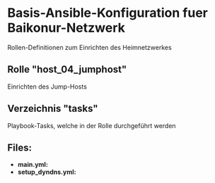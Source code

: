 # Basis-Ansible-Konfiguration fuer Baikonur-Netzwerk
Rollen-Definitionen zum Einrichten des Heimnetzwerkes

## Rolle "host_04_jumphost"
Einrichten des Jump-Hosts

## Verzeichnis "tasks"
Playbook-Tasks, welche in der Rolle durchgeführt werden

## Files:
* **main.yml:**
* **setup_dyndns.yml:**
